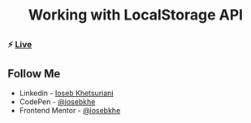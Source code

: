 ##

<h1 align="center"> Working with LocalStorage API</h1>

##

### ⚡ [Live](https://iosebkhe.github.io/Javascript30/15%20-%20LocalStorage/index.html)

## Follow Me

- Linkedin - [Ioseb Khetsuriani](https://www.linkedin.com/in/ioseb-khetsuriani-1831801b5/)
- CodePen - [@iosebkhe](https://codepen.io/iosebkhe)
- Frontend Mentor - [@iosebkhe](https://www.frontendmentor.io/profile/iosebkhe)
